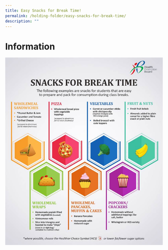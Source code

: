 ```yaml
---
title: Easy Snacks for Break Time!
permalink: /holding-folder/easy-snacks-for-break-time/
description: ""
---
```

Information
===========================

![](/images/Easy%20Snack.jpg)